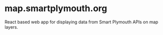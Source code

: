 # map.smartplymouth.org
React based web app for displaying data from Smart Plymouth APIs on map layers.
